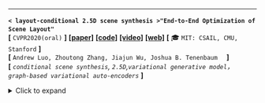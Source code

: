 ---

**`< layout-conditional 2.5D scene synthesis >"End-to-End Optimization of Scene Layout"`**  
**[** `CVPR2020(oral)` **]** **[[paper]](https://arxiv.org/pdf/2007.11744.pdf)** **[[code]](https://github.com/aluo-x/3D_SLN)** **[[video]](https://www.youtube.com/watch?v=1GQ8IkI6ZJM)** **[[web]](http://3dsln.csail.mit.edu/)** **[** :mortar_board: `MIT: CSAIL, CMU, Stanford` **]**   
**[**  `Andrew Luo, Zhoutong Zhang, Jiajun Wu, Joshua B. Tenenbaum  `  **]**  
**[** _`conditional scene synthesis`, `2.5D`,`variational generative model`， `graph-based variational auto-encoders`_ **]**  

<details>
  <summary>Click to expand</summary>


| ![image-20201028170115727](media/image-20201028170115727.png) |
| ------------------------------------------------------------ |
| scene generation + refinement                                |




- **Motivation**
  
  - Traditional scene graph based image generation (e.g. *[CVPR2018] sg2im*)
  
    - 在image space中建模物体关系(而不是scene space)
    - 没有显式的3D物体概念（只有像素）
  - Layout Generation (e.g. *[SIGGRAPH2018] Deep Convolutional Priors for Indoor Scene Synthesis*)
  
    - no spatial-conditioning
    - auto-regressive 自回归 (slow)
  
      - [ ] what?
  - 核心issues
  
    - scene space下的3D关系
    - 解耦的布局、形状、图像构成
    - 基于2.5D+语义目标的object locations的refinement
  
      - [ ] what?
- **主要贡献**
  - 3D-SLN model 可以从一个scene graph生成**diverse and accurate** scene layouts 
  - 3D scene layouts 可以用 2.5D+语义信息 finetune
  - 对于layout synthesis和image synthesis很有用
- **数据集/数据特征**

  - 物体3D model 是直接从SUNCG数据集中 retrive的；选择类别内最相似的bbox
  - layout的数据结构：
- **layout generator的网络架构**

| ![image-20201028170249809](media/image-20201028170249809.png) |
| ------------------------------------------------------------ |
| 测试时，scene graph + 从一个learned distribution 采样latent code => generate scene layout <br>训练时，input scene graph + GT layout 先通过encoder提取出其layout latent  (学出一个distribution)，然后用提取出的layout latent + input scene graph 生成predicted layout |



- **refinement (finetune) 过程**

| ![image-20201028170332920](media/image-20201028170332920.png) |
| ------------------------------------------------------------ |
|                                                              |


- **效果**

  - 2.5D vs. 2D

    - ![image-20201028170455621](media/image-20201028170455621.png)
  - diverse layout from the same scene graph

    - ![image-20201028171028235](media/image-20201028171028235.png)
  - diverse layout generation

    - ![image-20201028170542200](media/image-20201028170542200.png)
- **思考**

  - 我们的idea基本就是true-3D multi-view version of the paper
  - 更多的注重用生成模型做表征提取
  - 物体不是来自于一个3D model dataset，而是来自于构建好的三维表征

    - 思考：事实上我们的重点并不在这里，理论上物体也可以来自于3D model dataset，强调的只是从一对关系+自由度中产生不同的pair-wise relationships
  - 它的scene layout把物体的一些特征和关系特征揉在一起，我们是分开的

    - 它的问题就是，因为其实没有把物体解耦出来/没有表征物体。<br>因此假设图给定了，我们只是想移动一下物体，如果用它的框架来做，在移动过程中物体的形状、外观也会改变（因为并没有解耦；）
    - 或者说，因为它是直接从3d model 数据集中retrive出来的model，其实学到的并不是机器人所处的当前场景
    - 思考/启发：像某些论文(如*Towards Unsupervised Learning of Generative Models for 3D Controllable Image Synthesis*)一样，其实我们也可以做一步从一个大的latent code先map出若干个物体的过程

      - -> 这个过程也许可以反过来用于<u>graph embedding learning 图表示学习/图表示浓缩</u>

</details>